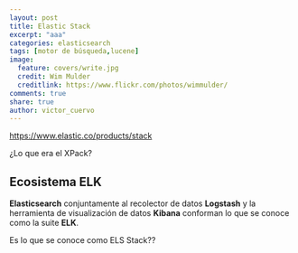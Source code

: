 ```yaml
---
layout: post
title: Elastic Stack
excerpt: "aaa"
categories: elasticsearch
tags: [motor de búsqueda,lucene]
image:
  feature: covers/write.jpg
  credit: Wim Mulder
  creditlink: https://www.flickr.com/photos/wimmulder/
comments: true
share: true
author: victor_cuervo
---
```

https://www.elastic.co/products/stack

¿Lo que era el XPack?

## Ecosistema ELK

**Elasticsearch** conjuntamente al recolector de datos **Logstash** y la herramienta de visualización de datos **Kibana** conforman lo que se conoce como la suite **ELK**.

Es lo que se conoce como ELS Stack??
